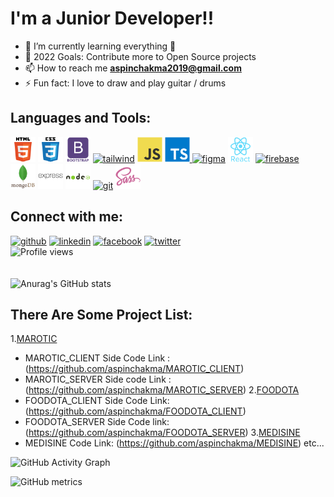 # I'm a Junior Developer!!
- 🌱 I’m currently learning everything 🤣
- 🥅 2022 Goals: Contribute more to Open Source projects
- 📫 How to reach me **aspinchakma2019@gmail.com**
- ⚡ Fun fact: I love to draw and play guitar / drums



## Languages and Tools:
[<img src="https://raw.githubusercontent.com/devicons/devicon/master/icons/html5/html5-original-wordmark.svg" alt="html5" width="40" height="40"/>](https://www.w3.org/html/)
[<img src="https://raw.githubusercontent.com/devicons/devicon/master/icons/css3/css3-original-wordmark.svg" alt="css3" width="40" height="40"/>](https://www.w3schools.com/css/)
[<img src="https://raw.githubusercontent.com/devicons/devicon/master/icons/bootstrap/bootstrap-plain-wordmark.svg" alt="bootstrap" width="40" height="40"/>](https://getbootstrap.com)
[<img src="https://www.vectorlogo.zone/logos/tailwindcss/tailwindcss-icon.svg" alt="tailwind" width="40" height="40"/>](https://tailwindcss.com/)
[<img src="https://raw.githubusercontent.com/devicons/devicon/master/icons/javascript/javascript-original.svg" alt="javascript" width="40" height="40"/>](https://developer.mozilla.org/en-US/docs/Web/JavaScript)
[<img src="https://raw.githubusercontent.com/devicons/devicon/master/icons/typescript/typescript-original.svg" alt="typescript" width="40" height="40"/> ](https://www.typescriptlang.org/)
[<img src="https://www.vectorlogo.zone/logos/figma/figma-icon.svg" alt="figma" width="40" height="40"/>](https://www.figma.com/)
[<img src="https://raw.githubusercontent.com/devicons/devicon/master/icons/react/react-original-wordmark.svg" alt="react" width="40" height="40"/>](https://reactjs.org/)
[<img src="https://www.vectorlogo.zone/logos/firebase/firebase-icon.svg" alt="firebase" width="40" height="40"/>](https://firebase.google.com/)
[<img src="https://raw.githubusercontent.com/devicons/devicon/master/icons/mongodb/mongodb-original-wordmark.svg" alt="mongodb" width="40" height="40"/>](https://www.mongodb.com/)
[ <img src="https://raw.githubusercontent.com/devicons/devicon/master/icons/express/express-original-wordmark.svg" alt="express" width="40" height="40"/>](https://expressjs.com)
[<img src="https://raw.githubusercontent.com/devicons/devicon/master/icons/nodejs/nodejs-original-wordmark.svg" alt="nodejs" width="40" height="40"/>](https://nodejs.org)
[<img src="https://www.vectorlogo.zone/logos/git-scm/git-scm-icon.svg" alt="git" width="40" height="40"/>](https://git-scm.com/)
[<img src="https://raw.githubusercontent.com/devicons/devicon/master/icons/sass/sass-original.svg" alt="sass" width="40" height="40"/>](https://sass-lang.com)

## Connect with me:

[<img src='https://cdn.jsdelivr.net/npm/simple-icons@3.0.1/icons/github.svg' alt='github' height='26px'>](https://github.com/aspinchakma)  [<img src='https://cdn.jsdelivr.net/npm/simple-icons@3.0.1/icons/linkedin.svg' alt='linkedin' height='26px'>](https://www.linkedin.com/in/aspinchakma/)  [<img src='https://cdn.jsdelivr.net/npm/simple-icons@3.0.1/icons/facebook.svg' alt='facebook' height='26px'>](https://www.facebook.com/aspinchakma)  [<img src='https://cdn.jsdelivr.net/npm/simple-icons@3.0.1/icons/twitter.svg' alt='twitter' height='26px'>](https://twitter.com/aspinchakma) 
<br/>
![Profile views](https://gpvc.arturio.dev/aspinchakma)  
<br/> 
<br/>
![Anurag's GitHub stats](https://github-readme-stats.vercel.app/api?username=aspinchakma&show_icons=true&theme=algolia)

## There Are Some Project List:
1.[MAROTIC](https://marotic-7e06a.web.app/)
* MAROTIC_CLIENT Side Code Link : (https://github.com/aspinchakma/MAROTIC_CLIENT)
* MAROTIC_SERVER Side code Link : (https://github.com/aspinchakma/MAROTIC_SERVER)
2.[FOODOTA](https://foodota-c3eb8.web.app/)
* FOODOTA_CLIENT Side Code Link: (https://github.com/aspinchakma/FOODOTA_CLIENT)
* FOODOTA_SERVER Side Code link: (https://github.com/aspinchakma/FOODOTA_SERVER)
3.[MEDISINE](https://pharmacy-60bec.web.app/)
* MEDISINE Code Link: (https://github.com/aspinchakma/MEDISINE) 
etc...




![GitHub Activity Graph](https://activity-graph.herokuapp.com/graph?username=aspinchakma)  

![GitHub metrics](https://metrics.lecoq.io/aspinchakma)  

